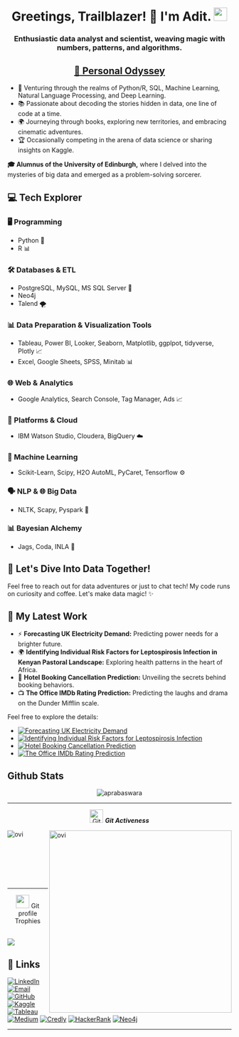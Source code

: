 <h1 align="center">Greetings, Trailblazer! 🚀 I'm Adit. <img width="30px" src="https://media.tenor.com/images/3b388fe03da271d2674faf85eb7c3fcd/tenor.gif" /> </h1>
<p align="center">
  <h3 align="center">Enthusiastic data analyst and scientist, weaving magic with numbers, patterns, and algorithms.</h3>

  <h2 align="center"><u>🌟 Personal Odyssey</u></h2>

  - 🚀 Venturing through the realms of Python/R, SQL, Machine Learning, Natural Language Processing, and Deep Learning.
  - 📚 Passionate about decoding the stories hidden in data, one line of code at a time.
  - 🌍 Journeying through books, exploring new territories, and embracing cinematic adventures.
  - 🏆 Occasionally competing in the arena of data science or sharing insights on Kaggle.

  **🎓 Alumnus of the University of Edinburgh,** where I delved into the mysteries of big data and emerged as a problem-solving sorcerer.

</p>

## 💻 Tech Explorer

### 🖥️ Programming
- Python 🐍
- R 📊

### 🛠️ Databases & ETL
- PostgreSQL, MySQL, MS SQL Server 🚀
- Neo4j <img src="https://github.com/user-attachments/assets/292867bb-127f-48eb-9f5c-84b5292ec21f" style="width: 1em; height: 1em; vertical-align: middle;"> 
- Talend 🌪️

### 📊 Data Preparation & Visualization Tools
- Tableau, Power BI, Looker, Seaborn, Matplotlib, ggplpot, tidyverse, Plotly 📈
- Excel, Google Sheets, SPSS, Minitab 📊

### 🌐 Web & Analytics
- Google Analytics, Search Console, Tag Manager, Ads 📈

### 🚀 Platforms & Cloud
- IBM Watson Studio, Cloudera, BigQuery ☁️

### 🤖 Machine Learning
- Scikit-Learn, Scipy, H2O AutoML, PyCaret, Tensorflow ⚙️

### 🗣️ NLP & 🌐 Big Data
- NLTK, Scapy, Pyspark 🚀

### 📊 Bayesian Alchemy
- Jags, Coda, INLA 🌌

## 🚀 Let's Dive Into Data Together!

Feel free to reach out for data adventures or just to chat tech! My code runs on curiosity and coffee. Let's make data magic! ✨

## 🚀 My Latest Work</u></h2>

- ⚡ **Forecasting UK Electricity Demand:** Predicting power needs for a brighter future.
- 🌍 **Identifying Individual Risk Factors for Leptospirosis Infection in Kenyan Pastoral Landscape:** Exploring health patterns in the heart of Africa.
- 🏨 **Hotel Booking Cancellation Prediction:** Unveiling the secrets behind booking behaviors.
- 📺 **The Office IMDb Rating Prediction:** Predicting the laughs and drama on the Dunder Mifflin scale.

Feel free to explore the details:

- [![Forecasting UK Electricity Demand](https://img.shields.io/badge/Explore-Forecasting%20UK%20Electricity%20Demand-blue?style=flat-square)](https://github.com/aprabaswara/Forecasting-UK-Electricity-Demand)
- [![Identifying Individual Risk Factors for Leptospirosis Infection](https://img.shields.io/badge/Discover-Leptospirosis%20Infection%20Risk-orange?style=flat-square)](https://github.com/aprabaswara/Risk-Factors-for-Leptospirosis-in-Kenyan-Pastoral-Landscape)
- [![Hotel Booking Cancellation Prediction](https://img.shields.io/badge/Unlock-Hotel%20Booking%20Predictions-red?style=flat-square)](https://github.com/aprabaswara/Hotel-Booking-Cancellation-Prediction)
- [![The Office IMDb Rating Prediction](https://img.shields.io/badge/Watch-The%20Office%20Rating-yellow?style=flat-square)](https://github.com/aprabaswara/ImdB-Rating-Prediction)

## Github Stats
<p align="center"><img src="https://github-readme-streak-stats.herokuapp.com/?user=aprabaswara&theme=algolia" alt="aprabaswara"  /></p>

<hr>
<p align="center">
 <img src="https://media.giphy.com/media/W5eoZHPpUx9sapR0eu/giphy.gif" width="30px" alt="Git"/>&nbsp;<i><b>Git Activeness</b></i></p>
 
<p><img align="left" src="https://github-readme-stats.vercel.app/api/top-langs?username=aprabaswara&show_icons=true&locale=en&layout=compact&theme=chartreuse-dark" alt="ovi" /></p>
<p>&nbsp;<img align="right" src="https://github-readme-stats.vercel.app/api?username=aprabaswara&show_icons=true&locale=en&theme=chartreuse-dark" alt="ovi" width="410" /></p>
<br><br><br><br><br>

<hr>

<p align="center"><img src="https://media.giphy.com/media/QaMcXSekUWx7aogAUr/giphy.gif" width="30" />&nbsp;Git profile Trophies</p><br>
<img src="https://github-profile-trophy.vercel.app/?username=aprabaswara&theme=juicyfresh&no-bg=true" />

## 🚀 Links
[![LinkedIn](https://img.shields.io/badge/LinkedIn-0077B5?style=flat-square&logo=linkedin&logoColor=white)](https://www.linkedin.com/in/aditya-prabaswara/)
[![Email](https://img.shields.io/badge/Email-teal?style=flat-square&logo=gmail)](mailto:aprabaswara@gmail.com)
[![GitHub](https://img.shields.io/badge/Github-green?style=flat-square&logo=github)](https://github.com/aprabaswara)
[![Kaggle](https://img.shields.io/badge/Kaggle-20BEFF?style=flat-square&logo=Kaggle&logoColor=white)](https://www.kaggle.com/adityaprabaswara)
[![Tableau](https://img.shields.io/badge/Tableau-E97627?style=flat-square&logo=Tableau&logoColor=white)](https://public.tableau.com/app/profile/aditya.prabaswara.mardjikoen/vizzes)
[![Medium](https://img.shields.io/badge/Medium-12100E?style=flat-square&logo=medium&logoColor=white)](https://medium.com/@aprabaswara_47512)
[![Credly](https://img.shields.io/badge/Badges-2D4E00?style=flat-square&logo=credly)](https://www.credly.com/users/aditya-prabaswara-mardjikoen/)
[![HackerRank](https://img.shields.io/badge/HackerRank-2D4E00?style=flat-square&logo=hackerrank)](https://www.hackerrank.com/profile/aprabaswara)
[![Neo4j](https://img.shields.io/badge/neo4j-4581C3?style=flat-square&logo=neo4j&logoColor=white)](https://graphacademy.neo4j.com/u/fe24f08c-a953-4242-9e2d-04006a05e96a/)

------

